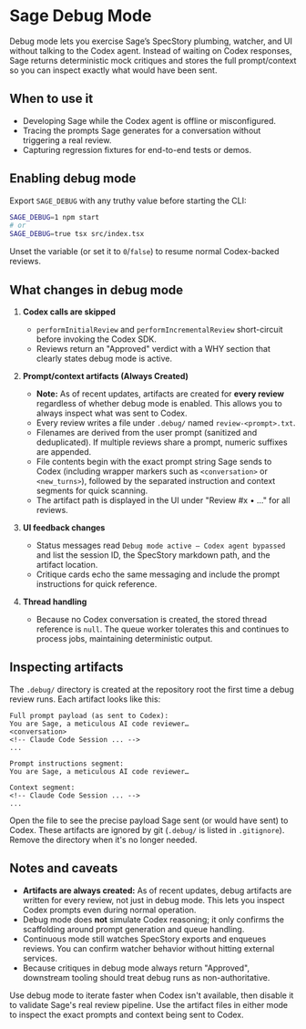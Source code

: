 # Sage Debug Mode

Debug mode lets you exercise Sage’s SpecStory plumbing, watcher, and UI without talking to the Codex agent. Instead of waiting on Codex responses, Sage returns deterministic mock critiques and stores the full prompt/context so you can inspect exactly what would have been sent.

## When to use it

- Developing Sage while the Codex agent is offline or misconfigured.
- Tracing the prompts Sage generates for a conversation without triggering a real review.
- Capturing regression fixtures for end-to-end tests or demos.

## Enabling debug mode

Export `SAGE_DEBUG` with any truthy value before starting the CLI:

```bash
SAGE_DEBUG=1 npm start
# or
SAGE_DEBUG=true tsx src/index.tsx
```

Unset the variable (or set it to `0`/`false`) to resume normal Codex-backed reviews.

## What changes in debug mode

1. **Codex calls are skipped**
   - `performInitialReview` and `performIncrementalReview` short-circuit before invoking the Codex SDK.
   - Reviews return an "Approved" verdict with a WHY section that clearly states debug mode is active.

2. **Prompt/context artifacts (Always Created)**
   - **Note:** As of recent updates, artifacts are created for **every review** regardless of whether debug mode is enabled. This allows you to always inspect what was sent to Codex.
   - Every review writes a file under `.debug/` named `review-<prompt>.txt`.
   - Filenames are derived from the user prompt (sanitized and deduplicated). If multiple reviews share a prompt, numeric suffixes are appended.
   - File contents begin with the exact prompt string Sage sends to Codex (including wrapper markers such as `<conversation>` or `<new_turns>`), followed by the separated instruction and context segments for quick scanning.
   - The artifact path is displayed in the UI under "Review #x • ..." for all reviews.

3. **UI feedback changes**
   - Status messages read `Debug mode active — Codex agent bypassed` and list the session ID, the SpecStory markdown path, and the artifact location.
   - Critique cards echo the same messaging and include the prompt instructions for quick reference.

4. **Thread handling**
   - Because no Codex conversation is created, the stored thread reference is `null`. The queue worker tolerates this and continues to process jobs, maintaining deterministic output.

## Inspecting artifacts

The `.debug/` directory is created at the repository root the first time a debug review runs. Each artifact looks like this:

```
Full prompt payload (as sent to Codex):
You are Sage, a meticulous AI code reviewer…
<conversation>
<!-- Claude Code Session ... -->
...

Prompt instructions segment:
You are Sage, a meticulous AI code reviewer…

Context segment:
<!-- Claude Code Session ... -->
...
```

Open the file to see the precise payload Sage sent (or would have sent) to Codex. These artifacts are ignored by git (`.debug/` is listed in `.gitignore`). Remove the directory when it's no longer needed.

## Notes and caveats

- **Artifacts are always created:** As of recent updates, debug artifacts are written for every review, not just in debug mode. This lets you inspect Codex prompts even during normal operation.
- Debug mode does **not** simulate Codex reasoning; it only confirms the scaffolding around prompt generation and queue handling.
- Continuous mode still watches SpecStory exports and enqueues reviews. You can confirm watcher behavior without hitting external services.
- Because critiques in debug mode always return "Approved", downstream tooling should treat debug runs as non-authoritative.

Use debug mode to iterate faster when Codex isn't available, then disable it to validate Sage's real review pipeline. Use the artifact files in either mode to inspect the exact prompts and context being sent to Codex.
